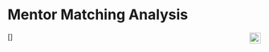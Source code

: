 # Mentor Matching Analysis
[<img align="right" height="22" src="https://beta.deepnote.org/buttons/launch-in-deepnote.svg">]
